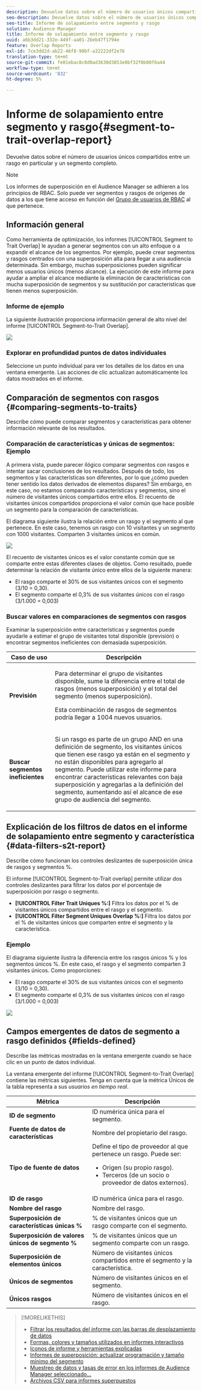 ```yaml
---
description: Devuelve datos sobre el número de usuarios únicos compartidos entre un rasgo en particular y un segmento completo.
seo-description: Devuelve datos sobre el número de usuarios únicos compartidos entre un rasgo en particular y un segmento completo.
seo-title: Informe de solapamiento entre segmento y rasgo
solution: Audience Manager
title: Informe de solapamiento entre segmento y rasgo
uuid: a6b3dd21-332e-449f-aa01-2beb47f1794e
feature: Overlap Reports
exl-id: 7ce3dd2d-ab22-46f8-90bf-a32222df2e76
translation-type: tm+mt
source-git-commit: fe01ebac8c0d0ad3630d3853e0bf32f0b00f6a44
workflow-type: tm+mt
source-wordcount: '832'
ht-degree: 5%

---
```


# Informe de solapamiento entre segmento y rasgo{#segment-to-trait-overlap-report}

Devuelve datos sobre el número de usuarios únicos compartidos entre un rasgo en particular y un segmento completo.

>[!NOTE]
>
>Los informes de superposición en el Audience Manager se adhieren a los principios de RBAC. Solo puede ver segmentos y rasgos de orígenes de datos a los que tiene acceso en función del [Grupo de usuarios de RBAC](/help/using/features/administration/administration-overview.md) al que pertenece.

<!-- 

c_segment_trait_overlap.xml

 -->

## Información general

Como herramienta de optimización, los informes [!UICONTROL Segment to Trait Overlap] le ayudan a generar segmentos con un alto enfoque o a expandir el alcance de los segmentos. Por ejemplo, puede crear segmentos y rasgos centrados con una superposición alta para llegar a una audiencia determinada. Sin embargo, muchas superposiciones pueden significar menos usuarios únicos (menos alcance). La ejecución de este informe para ayudar a ampliar el alcance mediante la eliminación de características con mucha superposición de segmentos y su sustitución por características que tienen menos superposición.

### Informe de ejemplo

La siguiente ilustración proporciona información general de alto nivel del informe [!UICONTROL Segment-to-Trait Overlap].

![](assets/segment-to-trait-overlap.png)

### Explorar en profundidad puntos de datos individuales

Seleccione un punto individual para ver los detalles de los datos en una ventana emergente. Las acciones de clic actualizan automáticamente los datos mostrados en el informe.

## Comparación de segmentos con rasgos {#comparing-segments-to-traits}

Describe cómo puede comparar segmentos y características para obtener información relevante de los resultados.

<!-- 

c_compare_s2t.xml

 -->

### Comparación de características y únicas de segmentos: Ejemplo

A primera vista, puede parecer ilógico comparar segmentos con rasgos e intentar sacar conclusiones de los resultados. Después de todo, los segmentos y las características son diferentes, por lo que ¿cómo pueden tener sentido los datos derivados de elementos dispares? Sin embargo, en este caso, no estamos comparando características y segmentos, sino el número de visitantes únicos compartidos entre ellos. El recuento de visitantes únicos compartidos proporciona el valor común que hace posible un segmento para la comparación de características.

El diagrama siguiente ilustra la relación entre un rasgo y el segmento al que pertenece. En este caso, tenemos un rasgo con 10 visitantes y un segmento con 1000 visitantes. Comparten 3 visitantes únicos en común.

![](assets/s2t.png)

El recuento de visitantes únicos es el valor constante común que se comparte entre estas diferentes clases de objetos. Como resultado, puede determinar la relación de visitante único entre ellos de la siguiente manera:

* El rasgo comparte el 30% de sus visitantes únicos con el segmento (3/10 = 0,30).
* El segmento comparte el 0,3% de sus visitantes únicos con el rasgo (3/1.000 = 0,003)

### Buscar valores en comparaciones de segmentos con rasgos

Examinar la superposición entre características y segmentos puede ayudarle a estimar el grupo de visitantes total disponible (previsión) o encontrar segmentos ineficientes con demasiada superposición.

<table id="table_5B211EF95216426299EB20253A5A9C1B"> 
 <thead> 
  <tr> 
   <th colname="col1" class="entry"> Caso de uso </th> 
   <th colname="col2" class="entry"> Descripción </th> 
  </tr>
 </thead>
 <tbody> 
  <tr> 
   <td colname="col1"><b>Previsión</b> </td> 
   <td colname="col2"> <p>Para determinar el grupo de visitantes disponible, sume la diferencia entre el total de rasgos (menos superposición) y el total del segmento (menos superposición). </p> <p>Esta combinación de rasgos de segmentos podría llegar a 1004 nuevos usuarios. </p> </td> 
  </tr> 
  <tr> 
   <td colname="col1"><b>Buscar segmentos ineficientes</b> </td> 
   <td colname="col2"> <p>Si un rasgo es parte de un grupo <span class="wintitle"> AND</span> en una definición de segmento, los visitantes únicos que tienen ese rasgo ya están en el segmento y no están disponibles para agregarlo al segmento. Puede utilizar este informe para encontrar características relevantes con baja superposición y agregarlas a la definición del segmento, aumentando así el alcance de ese grupo de audiencia del segmento. </p> </td> 
  </tr> 
 </tbody> 
</table>

## Explicación de los filtros de datos en el informe de solapamiento entre segmento y característica {#data-filters-s2t-report}

Describe cómo funcionan los controles deslizantes de superposición única de rasgos y segmentos %.

<!-- 

r_s2t_sliders.xml

 -->

El informe [!UICONTROL Segment-to-Trait overlap] permite utilizar dos controles deslizantes para filtrar los datos por el porcentaje de superposición por rasgo o segmento.

* **[!UICONTROL Filter Trait Uniques %:]** Filtra los datos por el % de visitantes únicos compartidos entre el rasgo y el segmento.
* **[!UICONTROL Filter Segment Uniques Overlap %:]** Filtra los datos por el % de visitantes únicos que comparten entre el segmento y la característica.

### Ejemplo

El diagrama siguiente ilustra la diferencia entre los rasgos únicos % y los segmentos únicos %. En este caso, el rasgo y el segmento comparten 3 visitantes únicos. Como proporciones:

* El rasgo comparte el 30% de sus visitantes únicos con el segmento (3/10 = 0,30).
* El segmento comparte el 0,3% de sus visitantes únicos con el rasgo (3/1.000 = 0,003)

![](assets/s2t.png)

## Campos emergentes de datos de segmento a rasgo definidos {#fields-defined}

Describe las métricas mostradas en la ventana emergente cuando se hace clic en un punto de datos individual.

<!-- 

r_s2t_data_pop.xml

 -->

La ventana emergente del informe [!UICONTROL Segment-to-Trait Overlap] contiene las métricas siguientes. Tenga en cuenta que la métrica Únicos de la tabla representa a sus *usuarios en tiempo real*.

<table id="table_4AF72754276242FFB11543635B43AD90"> 
 <thead> 
  <tr> 
   <th colname="col1" class="entry"> Métrica </th> 
   <th colname="col2" class="entry"> Descripción </th> 
  </tr>
 </thead>
 <tbody> 
  <tr> 
   <td colname="col1"><b><span class="wintitle"> ID de segmento</span></b> </td> 
   <td colname="col2"> ID numérica única para el segmento. </td> 
  </tr> 
  <tr> 
   <td colname="col1"><b><span class="wintitle"> Fuente de datos de características  </span></b> </td> 
   <td colname="col2"> Nombre del propietario del rasgo. </td> 
  </tr> 
  <tr> 
   <td colname="col1"><b><span class="wintitle"> Tipo de fuente de datos</span></b> </td> 
   <td colname="col2">Define el tipo de proveedor al que pertenece un rasgo. Puede ser: 
    <ul id="ul_0477C04A33FD4F5D998B98984E6554D3"> 
     <li id="li_50FCA48EDB5843AB8FB6C34ED2C0067D">Origen (su propio rasgo). </li> 
     <li id="li_4F6148EDAEFE43FA8D505944E9FE3855">Terceros (de un socio o proveedor de datos externos). </li> 
    </ul> </td> 
  </tr> 
  <tr> 
   <td colname="col1"><b><span class="wintitle"> ID de rasgo</span></b> </td> 
   <td colname="col2"> ID numérica única para el rasgo. </td> 
  </tr> 
  <tr> 
   <td colname="col1"><b><span class="wintitle"> Nombre del rasgo</span></b> </td> 
   <td colname="col2"> Nombre del rasgo. </td> 
  </tr> 
  <tr> 
   <td colname="col1"><b><span class="wintitle"> Superposición de características únicas %</span></b> </td> 
   <td colname="col2"> % de visitantes únicos que un rasgo comparte con el segmento. </td> 
  </tr> 
  <tr> 
   <td colname="col1"><b><span class="wintitle"> Superposición de valores únicos de segmento %</span></b> </td> 
   <td colname="col2"> % de visitantes únicos que un segmento comparte con un rasgo. </td> 
  </tr> 
  <tr> 
   <td colname="col1"><b><span class="wintitle"> Superposición de elementos únicos</span></b> </td> 
   <td colname="col2"> Número de visitantes únicos compartidos entre el segmento y la característica. </td> 
  </tr> 
  <tr> 
   <td colname="col1"><b><span class="wintitle"> Únicos de segmentos</span></b> </td> 
   <td colname="col2"> Número de visitantes únicos en el segmento. </td> 
  </tr> 
  <tr> 
   <td colname="col1"><b><span class="wintitle"> Únicos rasgos</span></b> </td> 
   <td colname="col2"> Número de visitantes únicos en el rasgo. </td> 
  </tr> 
 </tbody> 
</table>

>[!MORELIKETHIS]
>
>* [Filtrar los resultados del informe con las barras de desplazamiento de datos](../../reporting/dynamic-reports/data-sliders.md)
>* [Formas, colores y tamaños utilizados en informes interactivos](../../reporting/dynamic-reports/interactive-report-technology.md#shapes-colors-sizes)
>* [Iconos de informe y herramientas explicadas](../../reporting/dynamic-reports/interactive-report-technology.md#icons-tools-explained)
>* [Informes de superposición: actualizar programación y tamaño mínimo del segmento](../../reporting/dynamic-reports/overlap-minimum-segment-size.md)
>* [Muestreo de datos y tasas de error en los informes de Audience Manager seleccionado...](../../reporting/report-sampling.md)
>* [Archivos CSV para informes superpuestos](../../reporting/dynamic-reports/overlap-csv-files.md)

